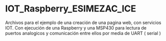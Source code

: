 # IOT_Raspberry_ESIMEZAC_ICE
Archivos para el ejemplo de una creación de una pagina web, con servicios IOT. Con ejecución de una Raspberry y una MSP430 para lectura de puertos analogicos y comunicación entre ellos por media de UART ( serial )
